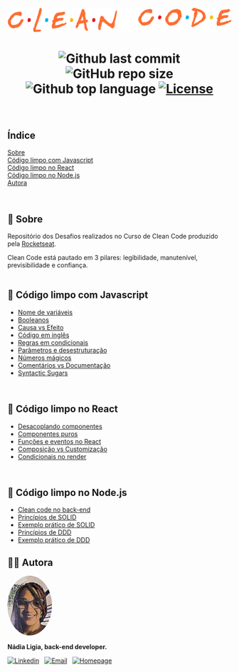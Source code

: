 <div align="center">
  
  ![Clean code](.github/logo.png)
</div>

<h1  align="center">

![Github last commit](https://img.shields.io/github/last-commit/nlnadialigia/clean-code?color=FF6E31&style=plastic)
![GitHub repo size](https://img.shields.io/github/repo-size/nlnadialigia/clean-code?color=ff6e31&style=plastic)
![Github top language](https://img.shields.io/github/languages/top/nlnadialigia/clean-code?color=FF6E31)
[![License](https://img.shields.io/github/license/nlnadialigia/clean-code?color=FF6E31&logoColor=FF6E31&style=plastic)](./LICENSE)
</h1><br>


## Índice
[Sobre](#id01)  
[Código limpo com Javascript](#id02)  
[Código limpo no React](#id03)  
[Código limpo no Node.js](#id04)  
[Autora](#id99)

<br>

<div id="id01"></div>

## 📌 Sobre 

Repositório dos Desafios realizados no Curso de Clean Code produzido pela [Rocketseat](https://www.rocketseat.com.br/).  

Clean Code está pautado em 3 pilares: legibilidade, manutenível, previsibilidade e confiança.  
<br>

<div id="id02"></div>

## 📌 Código limpo com Javascript
- [Nome de variáveis](./docs/javascript.md#id2)  
- [Booleanos](./docs/javascript.md#id3)  
- [Causa vs Efeito](./docs/javascript.md#id04)   
- [Código em inglês](./docs/javascript.md#id05)   
- [Regras em condicionais](./docs/javascript.md#id06)   
- [Parâmetros e desestruturação](./docs/javascript.md#id07)   
- [Números mágicos](./docs/javascript.md#id08)   
- [Comentários vs Documentação](./docs/javascript.md#id09)   
- [Syntactic Sugars](./docs/javascript.md#id10)  
<br>

<div id="id03"></div>

## 📌 Código limpo no React
- [Desacoplando componentes](./docs/react.md#id01)  
- [Componentes puros](./docs/react.md#id02)  
- [Funções e eventos no React](./docs/react.md#id03)  
- [Composição vs Customização](./docs/react.md#id04)  
- [Condicionais no render](./docs/react.md#id05)  
<br>

<div id="id03"></div>

## 📌 Código limpo no Node.js
- [Clean code no back-end](./docs/node.md#id01)  
- [Princípios de SOLID](./docs/node.md#id02)  
- [Exemplo prático de SOLID](./docs/node.md#id03)  
- [Princípios de DDD](./docs/node.md#id04)  
- [Exemplo prático de DDD](./docs/node.md#id05)  
<!-- 
- [Unindo DDD ao SOLID](./docs/node.md#id06)   
-->

<div id="id99"></div>

## 👩‍💼 Autora
<img src=".github/picture.png" width="100px;" alt="Picture"/>
<p><b>Nádia Ligia, back-end developer.</b></p>

[![Linkedin](https://img.shields.io/badge/-Linkedin-FF6E31?style=plastic&logo=Linkedin&]logoColor=white&link=https://www.linkedin.com/in/nlnadialigia/)](https://www.linkedin.com/in/nlnadialigia)&nbsp;&nbsp;
[![Email](https://img.shields.io/badge/-Email-FF6E31?style=plastic&logo=Gmail&logoColor=white&link=mailto:nlnadialigia@gmail.com)](mailto:nlnadialigia@gmail.com)&nbsp;&nbsp;
[![Homepage](https://img.shields.io/badge/-Homepage-FF6E31?style=plastic)](https://www.nlnadialigia.com)